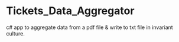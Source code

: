 # Tickets_Data_Aggregator
c# app to aggregate data from a pdf file &amp; write to txt file in invariant culture.
